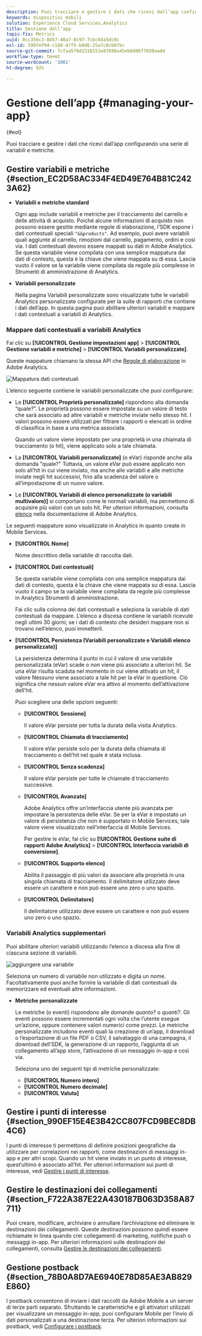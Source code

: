```yaml
---
description: Puoi tracciare e gestire i dati che ricevi dall’app configurando una serie di variabili e metriche.
keywords: dispositivi mobili
solution: Experience Cloud Services,Analytics
title: Gestione dell’app
topic-fix: Metrics
uuid: 0cc356c3-8457-40a7-8c97-7cbc68a5dc0c
exl-id: 599fef94-c188-47f5-b9d6-25a7c8cb07bc
source-git-commit: 7cfaa5f6d1318151e87698a45eb6006f7850aad4
workflow-type: tm+mt
source-wordcount: '1001'
ht-degree: 92%

---
```


# Gestione dell’app {#managing-your-app}

{#eol}

Puoi tracciare e gestire i dati che ricevi dall’app configurando una serie di variabili e metriche.

## Gestire variabili e metriche   {#section_EC2D58AC334F4ED49E764B81C2423A62}

* **Variabili e metriche standard**

   Ogni app include variabili e metriche per il tracciamento del carrello e delle attività di acquisto. Poiché alcune informazioni di acquisto non possono essere gestite mediante regole di elaborazione, l’SDK espone i dati contestuali speciali `"&&products"`. Ad esempio, puoi avere variabili quali aggiunte al carrello, rimozioni dal carrello, pagamento, ordini e così via. I dati contestuali devono essere mappati su dati in Adobe Analytics. Se questa variabile viene compilata con una semplice mappatura dai dati di contesto, questa è la chiave che viene mappata su di essa. Lascia vuoto il valore se la variabile viene compilata da regole più complesse in Strumenti di amministrazione di Analytics.

* **Variabili personalizzate**

   Nella pagina Variabili personalizzate sono visualizzate tutte le variabili Analytics personalizzate configurate per la suite di rapporti che contiene i dati dell’app. In questa pagina puoi abilitare ulteriori variabili e mappare i dati contestuali a variabili di Analytics.

### Mappare dati contestuali a variabili Analytics

Fai clic su **[!UICONTROL Gestione impostazioni app]** > **[!UICONTROL Gestione variabili e metriche]** > **[!UICONTROL Variabili personalizzate]**.

Queste mappature chiamano la stessa API che [Regole di elaborazione](https://experienceleague.adobe.com/docs/analytics/admin/admin-tools/processing-rules/processing-rules.html) in Adobe Analytics.

![Mappatura dati contestuali](assets/custom_data_content.png)

L’elenco seguente contiene le variabili personalizzate che puoi configurare:

* Le **[!UICONTROL Proprietà personalizzate]** rispondono alla domanda “quale?”. Le proprietà possono essere impostate su un valore di testo che sarà associato ad altre variabili e metriche inviate nello stesso hit. I valori possono essere utilizzati per filtrare i rapporti o elencati in ordine di classifica in base a una metrica associata.

   Quando un valore viene impostato per una proprietà in una chiamata di tracciamento (o hit), viene applicato solo a tale chiamata.

* La **[!UICONTROL Variabili personalizzate]** (o eVar) risponde anche alla domanda &quot;quale?&quot; Tuttavia, un valore eVar può essere applicato non solo all’hit in cui viene inviato, ma anche alle variabili e alle metriche inviate negli hit successivi, fino alla scadenza del valore o all’impostazione di un nuovo valore.
* Le **[!UICONTROL Variabili di elenco personalizzate (o variabili multivalore)]** si comportano come le normali variabili, ma permettono di acquisire più valori con un solo hit. Per ulteriori informazioni, consulta [elenco](https://experienceleague.adobe.com/docs/analytics/implementation/vars/page-vars/list.html?lang=it) nella documentazione di Adobe Analytics.

Le seguenti mappature sono visualizzate in Analytics in quanto create in Mobile Services.

* **[!UICONTROL Nome]**

   Nome descrittivo della variabile di raccolta dati.

* **[!UICONTROL Dati contestuali]**

   Se questa variabile viene compilata con una semplice mappatura dai dati di contesto, questa è la chiave che viene mappata su di essa. Lascia vuoto il campo se la variabile viene compilata da regole più complesse in Analytics Strumenti di amministrazione.

   Fai clic sulla colonna dei dati contestuali e seleziona la variabile di dati contestuali da mappare. L’elenco a discesa contiene le variabili ricevute negli ultimi 30 giorni; se i dati di contesto che desideri mappare non si trovano nell’elenco, puoi immetterli.

* **[!UICONTROL Persistenza (Variabili personalizzate e Variabili elenco personalizzate)]**

   La persistenza determina il punto in cui il valore di una variabile personalizzata (eVar) scade o non viene più associato a ulteriori hit. Se una eVar risulta scaduta nel momento in cui viene attivato un hit, il valore Nessuno viene associato a tale hit per la eVar in questione. Ciò significa che nessun valore eVar era attivo al momento dell’attivazione dell’hit.

   Puoi scegliere una delle opzioni seguenti:

   * **[!UICONTROL Sessione]**

      Il valore eVar persiste per tutta la durata della visita Analytics.

   * **[!UICONTROL Chiamata di tracciamento]**

      Il valore eVar persiste solo per la durata della chiamata di tracciamento o dell’hit nel quale è stata inclusa.

   * **[!UICONTROL Senza scadenza]**

      Il valore eVar persiste per tutte le chiamate d tracciamento successive.
   * **[!UICONTROL Avanzate]**

      Adobe Analytics offre un’interfaccia utente più avanzata per impostare la persistenza delle eVar. Se per la eVar è impostato un valore di persistenza che non è supportato in Mobile Services, tale valore viene visualizzato nell’interfaccia di Mobile Services.

      Per gestire le eVar, fai clic su **[!UICONTROL Gestione suite di rapporti Adobe Analytics]** > **[!UICONTROL Interfaccia variabili di conversione]**.

   * **[!UICONTROL Supporto elenco]**

      Abilita il passaggio di più valori da associare alla proprietà in una singola chiamata di tracciamento. Il delimitatore utilizzato deve essere un carattere e non può essere uno zero o uno spazio.

   * **[!UICONTROL Delimitatore]**

      Il delimitatore utilizzato deve essere un carattere e non può essere uno zero o uno spazio.

### Variabili Analytics supplementari

Puoi abilitare ulteriori variabili utilizzando l’elenco a discesa alla fine di ciascuna sezione di variabili.

![aggiungere una variabile](assets/add_variable.png)

Seleziona un numero di variabile non utilizzato e digita un nome. Facoltativamente puoi anche fornire la variabile di dati contestuali da memorizzare ed eventuali altre informazioni.

* **Metriche personalizzate**

   Le metriche (o eventi) rispondono alle domande *quanto?* o *quanti?*. Gli eventi possono essere incrementati ogni volta che l’utente esegue un’azione, oppure contenere valori numerici come prezzi. Le metriche personalizzate includono eventi quali la creazione di un’app, il download o l’esportazione di un file PDF o CSV, il salvataggio di una campagna, il download dell’SDK, la generazione di un rapporto, l’aggiunta di un collegamento all’app store, l’attivazione di un messaggio in-app e così via.

   Seleziona uno dei seguenti tipi di metriche personalizzate:

   * **[!UICONTROL Numero intero]**
   * **[!UICONTROL Numero decimale]**
   * **[!UICONTROL Valuta]**

## Gestire i punti di interesse {#section_990EF15E4E3B42CC807FCD9BEC8DB4C6}

I punti di interesse ti permettono di definire posizioni geografiche da utilizzare per correlazioni nei rapporti, come destinazioni di messaggi in-app e per altri scopi. Quando un hit viene inviato in un punto di interesse, quest’ultimo è associato all’hit. Per ulteriori informazioni sui punti di interesse, vedi   [Gestire i punti di interesse](/help/using/location/t-manage-points.md).

## Gestire le destinazioni dei collegamenti {#section_F722A387E22A430187B063D358A87711}

Puoi creare, modificare, archiviare o annullare l’archiviazione ed eliminare le destinazioni dei collegamenti. Queste destinazioni possono quindi essere richiamate in linea quando crei collegamenti di marketing, notifiche push o messaggi in-app. Per ulteriori informazioni sulle destinazioni dei collegamenti, consulta [Gestire le destinazioni dei collegamenti](/help/using/acquisition-main/c-manage-link-destinations/t-archive-unarchive-link-destinations.md).

## Gestione postback {#section_78B0A8D7AE6940E78D85AE3AB829E860}

I postback consentono di inviare i dati raccolti da Adobe Mobile a un server di terze parti separato. Sfruttando le caratteristiche e gli attivatori utilizzati per visualizzare un messaggio in-app, puoi configurare Mobile per l’invio di dati personalizzati a una destinazione terza. Per ulteriori informazioni sui postback, vedi   [Configurare i postback](/help/using/c-manage-app-settings/c-mob-confg-app/signals.md).
